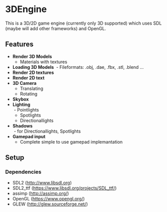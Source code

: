 # 3DEngine

This is a 3D/2D game engine (currently only 3D supported) which uses SDL (maybe will add other frameworks) and OpenGL.

## Features

+ **Render 3D Models**
  - Materials with textures
+ **Loading 3D Models**
  - Fileformats: .obj, .dae, .fbx, .stl, .blend ...
+ **Render 2D textures**
+ **Render 2D text**
+ **3D Camera**
  - Translating
  - Rotating
+ **Skybox**
+ **Lighting** <br/>
  - Pointlights
  - Spotlights
  - Directionallights
+ **Shadows** <br/>
  - for Directionallights, Spotlights
+ **Gamepad input**
  - Complete simple to use gamepad implemantation

## Setup

### Dependencies

- SDL2 (http://www.libsdl.org)
- SDL2_ttf (https://www.libsdl.org/projects/SDL_ttf/)
- assimp (http://assimp.org/)
- OpenGL (https://www.opengl.org/)
- GLEW (http://glew.sourceforge.net/)



